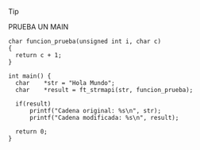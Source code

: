 >[!TIP]
> PRUEBA UN MAIN
> ``` 
> char funcion_prueba(unsigned int i, char c)
>{
>	return c + 1;
>}
>
>int main() {
>	char	*str = "Hola Mundo";
>	char	*result = ft_strmapi(str, funcion_prueba);
>
>	if(result)
>		printf("Cadena original: %s\n", str);
>		printf("Cadena modificada: %s\n", result);
>
>	return 0;
>}
>```
